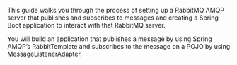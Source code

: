 This guide walks you through the process of setting up a RabbitMQ AMQP server that publishes and subscribes to messages and creating a Spring Boot application to interact with that RabbitMQ server.

You will build an application that publishes a message by using Spring AMQP’s RabbitTemplate and subscribes to the message on a POJO by using MessageListenerAdapter.
